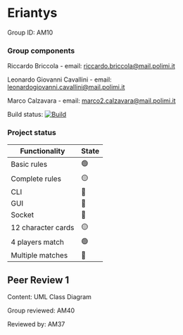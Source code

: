# Eriantys

Group ID: AM10

### Group components

Riccardo Briccola - email: riccardo.briccola@mail.polimi.it

Leonardo Giovanni Cavallini - email: leonardogiovanni.cavallini@mail.polimi.it

Marco Calzavara - email: marco2.calzavara@mail.polimi.it

Build status:  [![Build](https://github.com/riccardo-briccola/ingsw2022-AM10/actions/workflows/report.yml/badge.svg?branch=main)](https://github.com/riccardo-briccola/ingsw2022-AM10/actions/workflows/report.yml)

### Project status

<!DOCTYPE html>

Functionality | State
-- | --
Basic rules | 🟢
Complete rules | 🟡
CLI | 🔴
GUI | 🔴
Socket | 🔴
12 character cards | 🟡
4 players match | 🟢
Multiple matches | 🔴




## Peer Review 1

Content: UML Class Diagram

Group reviewed: AM40

Reviewed by: AM37
